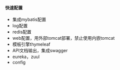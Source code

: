 #### 快速配置
+ 集成mybatis配置
+ log配置
+ redis配置
+ web配置，用外部tomcat部署，禁止使用内嵌tomcat
+ 模板引擎thymeleaf
+ API文档输出，集成swagger
+ eureka，zuul
+ config
